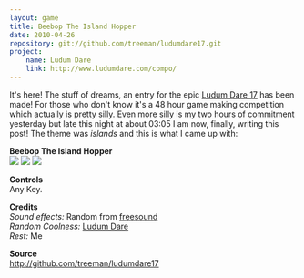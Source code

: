 ```yaml
---
layout: game
title: Beebop The Island Hopper
date: 2010-04-26
repository: git://github.com/treeman/ludumdare17.git
project:
    name: Ludum Dare
    link: http://www.ludumdare.com/compo/
---
```


It's here! The stuff of dreams, an entry for the epic [Ludum Dare 17][id] has been made! For those who don't know it's a 48 hour game making competition which actually is pretty silly. Even more silly is my two hours of commitment yesterday but late this night at about 03:05 I am now, finally, writing this post! The theme was *islands* and this is what I came up with:

**Beebop The Island Hopper**   
![](/media/images/thumbs/beepo1.png) ![](/media/images/thumbs/beepo2.png) ![](/media/images/thumbs/beepo3.png)  

**Controls**   
Any Key.

**Credits**   
*Sound effects:* Random from [freesound](http://www.freesound.org/)  
*Random Coolness:* [Ludum Dare][id]   
*Rest:* Me

**Source**   
<http://github.com/treeman/ludumdare17>

[id]: http://www.ludumdare.com/

